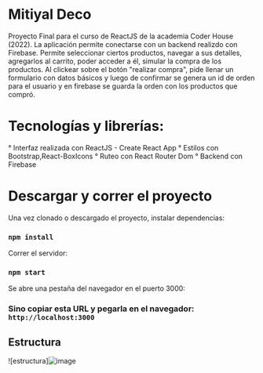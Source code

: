 # Mitiyal Deco

Proyecto Final para el curso de ReactJS de la academia Coder House (2022).
La aplicación permite conectarse con un backend realizdo con Firebase.
Permite seleccionar ciertos productos, navegar a sus detalles, agregarlos al carrito, poder acceder a él, simular la compra de los productos.
Al clickear sobre el botón "realizar compra", pide llenar un formulario con datos básicos y luego de confirmar se genera un id de orden para el usuario y en firebase se guarda la orden con los productos que compró.

# Tecnologías y librerías:

° Interfaz realizada con ReactJS - Create React App
° Estilos con Bootstrap,React-BoxIcons 
° Ruteo con React Router Dom
° Backend con Firebase

# Descargar y correr el proyecto

Una vez clonado o descargado el proyecto, instalar dependencias:

### `npm install`

Correr el servidor:

### `npm start`

Se abre una pestaña del navegador en el puerto 3000:

### Sino copiar esta URL y pegarla en el navegador: `http://localhost:3000`

## Estructura
![estructura]![image](https://user-images.githubusercontent.com/56145905/191438479-ffb22b7d-7ae6-456a-91bf-b884aeb88a72.png)


